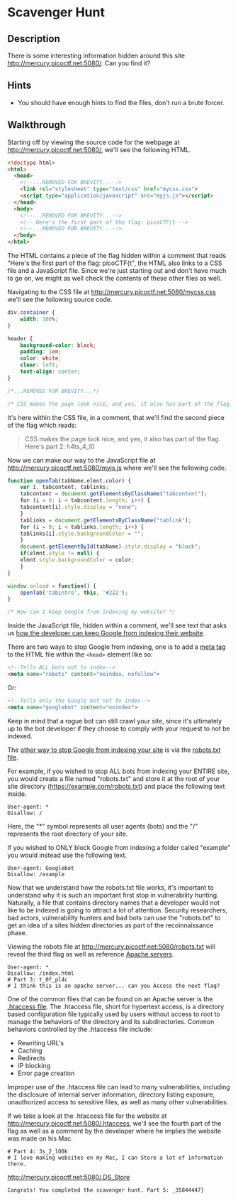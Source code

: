 # Scavenger Hunt

## Description

There is some interesting information hidden around this site http://mercury.picoctf.net:5080/. Can you find it?

## Hints

* You should have enough hints to find the files, don't run a brute forcer.

## Walkthrough

Starting off by viewing the source code for the webpage at http://mercury.picoctf.net:5080/, we'll see the following HTML.

```html
<!doctype html>
<html>
  <head>
    <!--...REMOVED FOR BREVITY...-->
    <link rel="stylesheet" type="text/css" href="mycss.css">
    <script type="application/javascript" src="myjs.js"></script>
  </head>
  <body>
    <!--...REMOVED FOR BREVITY...-->
	<!-- Here's the first part of the flag: picoCTF{t -->
    <!--...REMOVED FOR BREVITY...-->
  </body>
</html>
```

The HTML contains a piece of the flag hidden within a comment that reads "Here's the first part of the flag: picoCTF{t", the HTML also links to a CSS file and a JavaScript file. Since we're just starting out and don't have much to go on, we might as well check the contents of these other files as well.

Navigating to the CSS file at http://mercury.picoctf.net:5080/mycss.css we'll see the following source code.

```css
div.container {
    width: 100%;
}

header {
    background-color: black;
    padding: 1em;
    color: white;
    clear: left;
    text-align: center;
}

/*...REMOVED FOR BREVITY...*/

/* CSS makes the page look nice, and yes, it also has part of the flag. Here's part 2: h4ts_4_l0 */
```

It's here within the CSS file, in a comment, that we'll find the second piece of the flag which reads:

> CSS makes the page look nice, and yes, it also has part of the flag. Here's part 2: h4ts_4_l0

Now we can make our way to the JavaScript file at http://mercury.picoctf.net:5080/myjs.js where we'll see the following code.

```js
function openTab(tabName,elmnt,color) {
    var i, tabcontent, tablinks;
    tabcontent = document.getElementsByClassName("tabcontent");
    for (i = 0; i < tabcontent.length; i++) {
	tabcontent[i].style.display = "none";
    }
    tablinks = document.getElementsByClassName("tablink");
    for (i = 0; i < tablinks.length; i++) {
	tablinks[i].style.backgroundColor = "";
    }
    document.getElementById(tabName).style.display = "block";
    if(elmnt.style != null) {
	elmnt.style.backgroundColor = color;
    }
}

window.onload = function() {
    openTab('tabintro', this, '#222');
}

/* How can I keep Google from indexing my website? */
```

Inside the JavaScript file, hidden within a comment, we'll see text that asks us [how the developer can keep Google from indexing their website](https://developers.google.com/search/docs/crawling-indexing/block-indexing "Google Developer article on blocking indexing via meta tag").

There are two ways to stop Google from indexing, one is to add a [meta tag](https://www.w3schools.com/tags/tag_meta.asp "W3 Schools article on meta tags") to the HTML file within the ```<head>``` element like so:

```html
<!--Tells ALL bots not to index-->
<meta name="robots" content="noindex, nofollow">
```

Or:

```html
<!--Tells only the Google bot not to index-->
<meta name="googlebot" content="noindex">
```

Keep in mind that a rogue bot can still crawl your site, since it's ultimately up to the bot developer if they choose to comply with your request to not be indexed.

The [other way to stop Google from indexing your site](https://developers.google.com/search/docs/crawling-indexing/robots/intro "Google Developer article on blocking indexing via ROBOTS text file") is via the [robots.txt file](https://en.wikipedia.org/wiki/Robots.txt "Wikipedia article on robots.txt file").

For example, if you wished to stop ALL bots from indexing your ENTIRE site, you would create a file named "robots.txt" and store it at the root of your site directory (https://example.com/robots.txt) and place the following text inside.

```
User-agent: *
Disallow: /
```

Here, the "*" symbol represents all user agents (bots) and the "/" represents the root directory of your site.

If you wished to ONLY block Google from indexing a folder called "example" you would instead use the following text.

```
User-agent: Googlebot
Disallow: /example
```

Now that we understand how the robots.txt file works, it's important to understand why it is such an important first stop in vulnerability hunting. Naturally, a file that contains directory names that a developer would not like to be indexed is going to attract a lot of attention. Security researchers, bad actors, vulnerability hunters and bad bots can use the "robots.txt" to get an idea of a sites hidden directories as part of the recoinnaissance phase.

Viewing the robots file at http://mercury.picoctf.net:5080/robots.txt will reveal the third flag as well as reference [Apache servers](https://en.wikipedia.org/wiki/Apache_HTTP_Server "Wikipedia article on Apache servers").

```
User-agent: *
Disallow: /index.html
# Part 3: t_0f_pl4c
# I think this is an apache server... can you Access the next flag?
```

One of the common files that can be found on an Apache server is the [.htaccess file](https://en.wikipedia.org/wiki/.htaccess "Wikipedia article on htaccess file"). The .htaccess file, short for hypertext access, is a directory based configuration file typically used by users without access to root to manage the behaviors of the directory and its subdirectories. Common behaviors controlled by the .htaccess file include:

* Rewriting URL's
* Caching
* Redirects
* IP blocking
* Error page creation

Improper use of the .htaccess file can lead to many vulnerabilities, including the disclosure of internal server information, directory listing exposure, unauthorized access to sensitive files, as well as many other vulnerabilities.

If we take a look at the .htaccess file for the website at http://mercury.picoctf.net:5080/.htaccess, we'll see the fourth part of the flag as well as a comment by the developer where he implies the website was made on his Mac.

```
# Part 4: 3s_2_lO0k
# I love making websites on my Mac, I can Store a lot of information there.
```




http://mercury.picoctf.net:5080/.DS_Store

```
Congrats! You completed the scavenger hunt. Part 5: _35844447}
```
